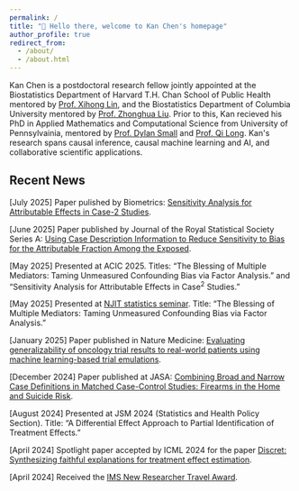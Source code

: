 ```yaml
---
permalink: /
title: "👋 Hello there, welcome to Kan Chen's homepage"
author_profile: true
redirect_from: 
  - /about/
  - /about.html
---
```


Kan Chen is a postdoctoral research fellow jointly appointed at the Biostatistics Department of Harvard T.H. Chan School of Public Health mentored by [Prof. Xihong Lin](https://hsph.harvard.edu/research/lin-lab/), and the Biostatistics Department of Columbia University mentored by [Prof. Zhonghua Liu](https://www.publichealth.columbia.edu/profile/zhonghua-liu-scd).  Prior to this, Kan recieved his PhD in Applied Mathematics and Computational Science from University of Pennsylvainia, mentored by [Prof. Dylan Small](https://statistics.wharton.upenn.edu/profile/dsmall/) and [Prof. Qi Long](https://www.med.upenn.edu/apps/faculty/index.php/g275/p8939931). Kan's research spans causal inference, causal machine learning and AI, and collaborative scientific applications.



Recent News
------

[July 2025] Paper pulished by Biometrics: [Sensitivity Analysis for Attributable Effects in Case-2 Studies](https://academic.oup.com/biometrics/article-abstract/81/3/ujaf102/8240119?redirectedFrom=fulltext).

[June 2025] Paper published by Journal of the Royal Statistical Society Series A: [Using Case Description Information to Reduce Sensitivity to Bias for the Attributable Fraction Among the Exposed](https://academic.oup.com/jrsssa/advance-article/doi/10.1093/jrsssa/qnaf066/8180203?searchresult=1).

[May 2025] Presented at ACIC 2025. Titles: “The Blessing of Multiple Mediators: Taming Unmeasured Confounding Bias via Factor Analysis.” and “Sensitivity Analysis for Attributable Effects in Case<sup>2</sup> Studies.”

[May 2025] Presented at [NJIT statistics seminar](https://math.njit.edu/statistics-seminar-spring-2025). Title: “The Blessing of Multiple Mediators: Taming Unmeasured Confounding Bias via Factor Analysis.”

[January 2025] Paper published in Nature Medicine: [Evaluating generalizability of oncology trial results to real-world patients using machine learning-based trial emulations](https://www.nature.com/articles/s41591-024-03352-5).

[December 2024] Paper published at JASA: [Combining Broad and Narrow Case Definitions in Matched Case-Control Studies: Firearms in the Home and Suicide Risk](https://www.tandfonline.com/doi/abs/10.1080/01621459.2024.2441519).

[August 2024] Presented at JSM 2024 (Statistics and Health Policy Section). Title: “A Differential Effect Approach to Partial Identification of Treatment Effects.”

[April 2024] Spotlight paper accepted by ICML 2024 for the paper [Discret: Synthesizing faithful explanations for treatment effect estimation](https://arxiv.org/abs/2406.00611).

[April 2024] Received the [IMS New Researcher Travel Award](https://hsph.harvard.edu/biostatistics/news/kan-chen-receives-institute-of-mathematical-statistics-new-researcher-travel-award-to-attend-jsm/).














